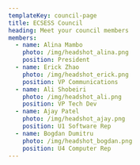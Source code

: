```yaml
---
templateKey: council-page
title: ECSESS Council
heading: Meet your council members
members:
  - name: Alina Mambo
    photo: /img/headshot_alina.png
    position: President
  - name: Erick Zhao
    photo: /img/headshot_erick.png
    position: VP Communications
  - name: Ali Shobeiri
    photo: /img/headshot_ali.png
    position: VP Tech Dev
  - name: Ajay Patel
    photo: /img/headshot_ajay.png
    position: U1 Software Rep
  - name: Bogdan Dumitru
    photo: /img/headshot_bogdan.png
    position: U4 Computer Rep
---
```


